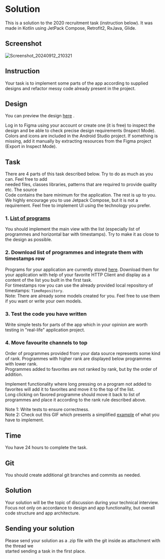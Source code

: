 # Solution

This is a solution to the 2020 recruitment task (instruction below). It was made in Kotlin using JetPack Compose, Retrofit2, RxJava, Glide.

## Screenshot
![Screenshot_20240912_210321](https://github.com/user-attachments/assets/13b5042b-15bc-4df2-80ae-74cc3cc9dec6)

## Instruction

Your task is to implement some parts of the app according to supplied designs and refactor messy
code already present in the project.

## Design

You can preview the
design [here](https://www.figma.com/file/wn2XsBsDYSqZTppTDwkkSZ/Zadanie-rekrutacyjne-v2?node-id=0%3A1)
.

Log in to Figma using your account or create one (it is free) to inspect the design and be able to
check precise design requirements (Inspect Mode). Colors and icons are included in the Android
Studio project. If something is missing, add it manually by extracting resources from the Figma
project (Export in Inspect Mode).

## Task

There are 4 parts of this task described below. Try to do as much as you can. Feel free to add  
needed files, classes libraries, patterns that are required to provide quality etc. The source  
Code contains the bare minimum for the application. The rest is up to you. We highly encourage you
to use Jetpack Compose, but it is not a requirement. Feel free to implement UI using the technology
you prefer.

### 1. [List of programs](https://www.figma.com/file/wn2XsBsDYSqZTppTDwkkSZ/Zadanie-rekrutacyjne-v2?node-id=0%3A1)

You should implement the main view with the list (especially list of programmes and horizontal bar
with timestamps). Try to make it as close to the design as possible.

### 2. Download list of programmes and integrate them with timestamps row

Programs for your application are currently stored [here](https://jsonkeeper.com/b/GG8C). Download
them for your application with help of your favorite HTTP Client and display as a content of the
list you built in the first task.
<br>For timestamps row you can use the already provided local repository of
timestamps: `TimeRepository`. </br>
Note: There are already some models created for you. Feel free to use them if you want or write your
own models.

### 3. Test the code you have written

Write simple tests for parts of the app which in your opinion are worth testing in "real-life"
application project.

### 4. Move favourite channels to top

Order of programmes provided from your data source represents some kind of rank. Programmes with
higher rank are displayed below programmes with lower rank.  
Programmes added to favorites are not ranked by rank, but by the order of addition.

Implement functionality where long pressing on a program not added to favorites will add it to
favorites and move it to the top of the list.  
Long clicking on favored programme should move it back to list of programmes and place it according
to the rank rule described above.

Note 1: Write tests to ensure correctness.  
Note 2: Check out this GIF which presents a simplified [example](media/list.gif) of what you have to
implement.

## Time

You have 24 hours to complete the task.

## Git

You should create additional git branches and commits as needed.

## Solution

Your solution will be the topic of discussion during your technical interview. Focus not only on
accordance to design and app functionality, but overall code structure and app architecture.

## Sending your solution

Please send your solution as a .zip file with the git inside as attachment with the thread we    
started sending a task in the first place.
